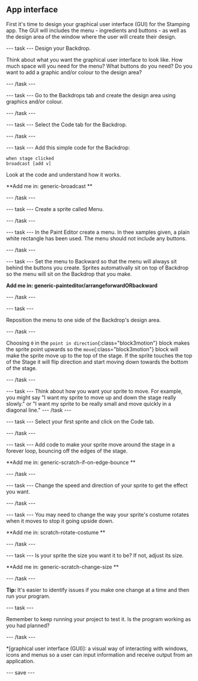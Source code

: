 ## App interface
First it's time to design your graphical user interface (GUI) for the Stamping app. The GUI will includes the menu - ingredients and buttons - as well as the design area of the window where the user will create their design.

--- task ---
Design your Backdrop.

Think about what you want the graphical user interface to look like.
How much space will you need for the menu?
What buttons do you need?
Do you want to add a graphic and/or colour to the design area?

--- /task ---

--- task ---
Go to the Backdrops tab and create the design area using graphics and/or colour.

--- /task ---

--- task ---
Select the Code tab for the Backdrop.

--- /task ---

--- task ---
Add this simple code for the Backdrop:

```blocks3
when stage clicked
broadcast [add v]
```
Look at the code and understand how it works.

**Add me in: generic-broadcast **

--- /task ---

--- task ---
Create a sprite called Menu.

--- /task ---

--- task ---
In the Paint Editor create a menu. In thee xamples given, a plain white rectangle has been used. The menu should not include any buttons.

--- /task ---

--- task ---
Set the menu to Backward so that the menu will always sit behind the buttons you create. Sprites automativally sit on top of Backdrop so the menu will sit on the Backdrop that you make. 

**Add me in: generic-painteditor/arrangeforwardORbackward**

--- /task ---

--- task ---

Reposition the menu to one side of the Backdrop's design area.

--- /task ---

Choosing `0` in the `point in direction`{:class="block3motion"} block makes the sprite point upwards so the `move`{:class="block3motion"} block will make the sprite move up to the top of the stage. If the sprite touches the top of the Stage it will flip direction and start moving down towards the bottom of the stage. 

--- /task ---

--- task ---
Think about how you want your sprite to move. For example, you might say "I want my sprite to move up and down the stage really slowly." or "I want my sprite to be really small and move quickly in a diagonal line."
--- /task ---

--- task ---
Select your first sprite and click on the Code tab. 

--- /task ---

--- task ---
Add code to make your sprite move around the stage in a forever loop, bouncing off the edges of the stage. 

**Add me in: generic-scratch-if-on-edge-bounce **

--- /task ---

--- task ---
Change the speed and direction of your sprite to get the effect you want. 

--- /task ---

--- task ---
You may need to change the way your sprite's costume rotates when it moves to stop it going upside down.

**Add me in: scratch-rotate-costume **

--- /task ---

--- task ---
Is your sprite the size you want it to be? If not, adjust its size.

**Add me in: generic-scratch-change-size **

--- /task ---

**Tip:** It's easier to identify issues if you make one change at a time and then run your program. 

--- task ---

Remember to keep running your project to test it. Is the program working as you had planned?

--- /task ---

*[graphical user interface (GUI)]: a visual way of interacting with windows, icons and menus so a user can input information and receive output from an application.

--- save ---
